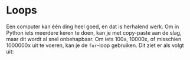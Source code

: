 # Loops

Een computer kan één ding heel goed, en dat is herhalend werk. Om in Python iets meerdere keren te doen, kan je met copy-paste aan de slag, maar dit wordt al snel onbehapbaar. Om iets 100x, 10000x, of misschien 1000000x uit te voeren, kan je de `for`-loop gebruiken. Dit ziet er als volgt uit:

 